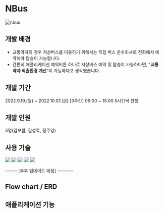 # NBus
![nbus](https://user-images.githubusercontent.com/102525066/192446602-18526843-d4b5-4ce1-8187-675b537399ac.png)

## 개발 배경
* 교통약자의 경우 저상버스를 이용하기 위해서는 직접 버스 운수회사로 전화해서 예약해야 탑승이 가능합니다.
* 간편히 애플리케이션 예약버튼 하나로 저상버스 예약 및 탑승이 가능하다면, "**교통약자 외출환경 개선**"이 가능하다고 생각했습니다.

## 개발 기간
2022.9.19.(월) ~ 2022.10.07.(금) [3주간] 
09:00 ~ 15:00 5시간씩 진행

## 개발 인원
3명(김보람, 김성록, 정주영)

## 사용 기술
<img src="https://img.shields.io/badge/Python-3766AB?style=flat-square&logo=Python&logoColor=white"/></a>
<img src="https://img.shields.io/badge/Flask-000000?style=flat-square&logo=Flask&logoColor=white"/></a>
<img src="https://img.shields.io/badge/MySQL-4479A1?style=flat-square&logo=MySQL&logoColor=white"/></a>
<img src="https://img.shields.io/badge/CSS3-1572B6?style=flat-square&logo=CSS3&logoColor=white"/></a>
<img src="https://img.shields.io/badge/HTML5-E34F26?style=flat-square&logo=HTML5&logoColor=white"/></a>


------ [추후 업데이트 예정] --------
## Flow chart / ERD



## 애플리케이션 기능
